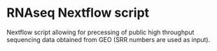 # RNAseq Nextflow script

Nextflow script allowing for precessing of public high throughput sequencing data obtained from GEO (SRR numbers are used as input).
